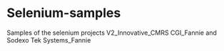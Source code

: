 # Selenium-samples
Samples of the selenium projects
V2_Innovative_CMRS
CGI_Fannie and Sodexo
Tek Systems_Fannie
